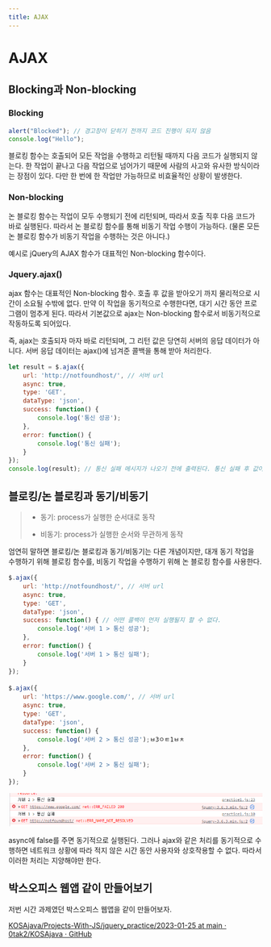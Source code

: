```yaml
---
title: AJAX
---
```


# AJAX

## Blocking과 Non-blocking

### Blocking

```js
alert("Blocked"); // 경고창이 닫히기 전까지 코드 진행이 되지 않음
console.log("Hello");
```

블로킹 함수는 호출되어 모든 작업을 수행하고 리턴될 때까지 다음 코드가 실행되지 않는다. 한 작업이 끝나고 다음 작업으로 넘어가기 때문에 사람의 사고와 유사한 방식이라는 장점이 있다. 다만 한 번에 한 작업만 가능하므로 비효율적인 상황이 발생한다.

### Non-blocking

논 블로킹 함수는 작업이 모두 수행되기 전에 리턴되며, 따라서 호출 직후 다음 코드가 바로 실행된다. 따라서 논 블로킹 함수를 통해 비동기 작업 수행이 가능하다. (물론 모든 논 블로킹 함수가 비동기 작업을 수행하는 것은 아니다.)

예시로 jQuery의 AJAX 함수가 대표적인 Non-blocking 함수이다.

### Jquery.ajax()

ajax 함수는 대표적인 Non-blocking 함수.
호출 후 값을 받아오기 까지 물리적으로 시간이 소요될 수밖에 없다.
만약 이 작업을 동기적으로 수행한다면, 대기 시간 동안 프로그램이 멈추게 된다.
따라서 기본값으로 ajax는 Non-blocking 함수로서 비동기적으로 작동하도록 되어있다.

즉, ajax는 호출되자 마자 바로 리턴되며, 그 리턴 값은 당연히 서버의 응답 데이터가 아니다.
서버 응답 데이터는 ajax()에 넘겨준 콜백을 통해 받아 처리한다.

```js
let result = $.ajax({
    url: 'http://notfoundhost/', // 서버 url
    async: true,
    type: 'GET',
    dataType: 'json',
    success: function() {
        console.log('통신 성공');
    },
    error: function() {
        console.log('통신 실패');
    }
});
console.log(result); // 통신 실패 메시지가 나오기 전에 출력된다. 통신 실패 후 값이 변한다.
```

## 블로킹/논 블로킹과 동기/비동기

> - 동기: process가 실행한 순서대로 동작
> 
> - 비동기: process가 실행한 순서와 무관하게 동작

엄연히 말하면 블로킹/논 블로킹과 동기/비동기는 다른 개념이지만, 대개 동기 작업을 수행하기 위해 블로킹 함수를, 비동기 작업을 수행하기 위해 논 블로킹 함수를 사용한다.

```js
$.ajax({
    url: 'http://notfoundhost/', // 서버 url
    async: true,
    type: 'GET',
    dataType: 'json',
    success: function() { // 어떤 콜백이 먼저 실행될지 할 수 없다.
        console.log('서버 1 > 통신 성공');
    },
    error: function() {
        console.log('서버 1 > 통신 실패');
    }
});

$.ajax({
    url: 'https://www.google.com/', // 서버 url
    async: true,
    type: 'GET',
    dataType: 'json',
    success: function() {
        console.log('서버 2 > 통신 성공');ㅂ3ㅇㅌ1ㅂㅊ 
    },
    error: function() {
        console.log('서버 2 > 통신 실패');
    }
});
```

![](Assets/2023-01-25-09-44-33-image.png)

async에 false를 주면 동기적으로 실행된다. 그러나 ajax와 같은 처리를 동기적으로 수행하면 네트워크 상황에 따라 적지 않은 시간 동안 사용자와 상호작용할 수 없다. 따라서 이러한 처리는 지양해야만 한다.

## 박스오피스 웹앱 같이 만들어보기

저번 시간 과제였던 박스오피스 웹앱을 같이 만들어보자.

[KOSAjava/Projects-With-JS/jquery_practice/2023-01-25 at main · 0tak2/KOSAjava · GitHub](https://github.com/0tak2/KOSAjava/tree/main/Projects-With-JS/jquery_practice/2023-01-25)